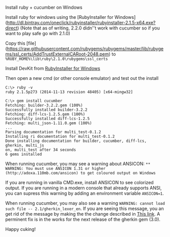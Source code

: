 Install ruby + cucumber on Windows


Install ruby for windows using the [RubyInstaller for Windows]
(http://dl.bintray.com/oneclick/rubyinstaller/rubyinstaller-2.1.5-x64.exe?direct)
(Note that as of writing, 2.2.0 didn''t work with cucumber so if you want to play safe go with 2.1.0)

Copy this [file]
(https://raw.githubusercontent.com/rubygems/rubygems/master/lib/rubygems/ssl_certs/AddTrustExternalCARoot-2048.pem) to `%RUBY_HOME%\lib\ruby\2.1.0\rubygems\ssl_certs`

Install DevKit from [RubyInstaller for Windows](http://dl.bintray.com/oneclick/rubyinstaller/DevKit-mingw64-64-4.7.2-20130224-1432-sfx.exe?direct)

Then open a new cmd (or other console emulator) and test out the install

```shell
C:\> ruby -v
ruby 2.1.5p273 (2014-11-13 revision 48405) [x64-mingw32]

C:\> gem install cucumber
Fetching: builder-3.2.2.gem (100%)
Successfully installed builder-3.2.2
Fetching: diff-lcs-1.2.5.gem (100%)
Successfully installed diff-lcs-1.2.5
Fetching: multi_json-1.11.0.gem (100%)
...
Parsing documentation for multi_test-0.1.2
Installing ri documentation for multi_test-0.1.2
Done installing documentation for builder, cucumber, diff-lcs, gherkin, multi_js
on, multi_test after 34 seconds
6 gems installed
```

When running cucumber, you may see a warning about ANSICON: ```** WARNING: You must use ANSICON 1.31 or higher 
(http://adoxa.110mb.com/ansicon) to get coloured output on Windows```

If you are running in vanilla CMD.exe, install ANSICON to see colorized output. If you are running in a 
modern console that already supports ANSI, you can supress this warning by adding an environment variable `ANSICON=1`.

When running cucumber, you may also see a warning ```WARNING: cannot load such file -- 2.1/gherkin_lexer_en```.  If you are seeing this message, you an get rid of the message by making the the change described in [This link](https://github.com/mscharley/gherkin/commit/1166bef3a2fec80131086411be598a5afe9934f0).  A perminent fix is in the works for the next release of the gherkin gem (3.0).

Happy cuking!

